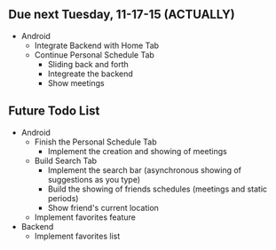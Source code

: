 ## Due next Tuesday, 11-17-15 (ACTUALLY)

- Android
  - Integrate Backend with Home Tab
  - Continue Personal Schedule Tab
    - Sliding back and forth
    - Integreate the backend
    - Show meetings

## Future Todo List

- Android
  - Finish the Personal Schedule Tab
    - Implement the creation and showing of meetings
  - Build Search Tab
    - Implement the search bar (asynchronous showing of suggestions as you type)
    - Build the showing of friends schedules (meetings and static periods)
    - Show friend's current location
  - Implement favorites feature
- Backend
  - Implement favorites list
